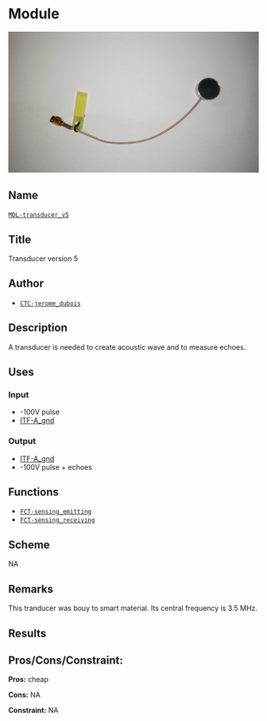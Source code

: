 # Module
![](viewme.png)

## Name
[`MDL-transducer_v5`]()

## Title
Transducer version 5

## Author
* [`CTC-jerome_dubois`]()

## Description
A transducer is needed to create acoustic wave and to measure echoes.

## Uses
### Input
* -100V pulse
* [ITF-A_gnd]()

### Output
* [ITF-A_gnd]()
* -100V pulse + echoes

## Functions
* [`FCT-sensing_emitting`]()
* [`FCT-sensing_receiving`]()

## Scheme
NA

## Remarks
This tranducer was bouy to smart material. Its central frequency is 3.5 MHz.

## Results

## Pros/Cons/Constraint:

**Pros:** cheap

**Cons:** NA

**Constraint:** NA
